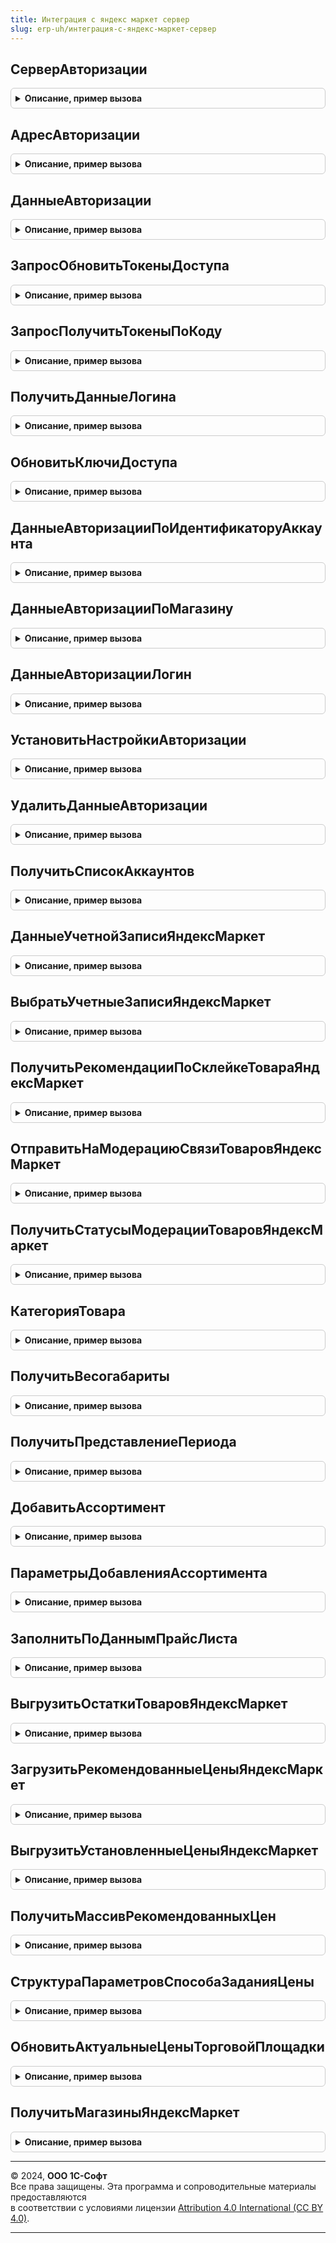 ```yaml
---
title: Интеграция с яндекс маркет сервер
slug: erp-uh/интеграция-с-яндекс-маркет-сервер
---
```



## СерверАвторизации
<details style="margin: 1em 0; padding: 0.5em; border: 1px solid #ccc; border-radius: 6px;">

<summary style="font-weight: bold; cursor: pointer;">Описание, пример вызова</summary>

```bsl

// Определяет имя сервера авторизации для обновления ключей доступа к сервису.
//
// Возвращаемое значение:
//   Строка - имя сервера сервиса.
//
Функция СерверАвторизации() Экспорт
```

Пример вызова
```bsl
Результат = ИнтеграцияСЯндексМаркетСервер.СерверАвторизации() 
```
</details>

## АдресАвторизации
<details style="margin: 1em 0; padding: 0.5em; border: 1px solid #ccc; border-radius: 6px;">

<summary style="font-weight: bold; cursor: pointer;">Описание, пример вызова</summary>

```bsl

// Определяет адрес ресурса авторизации.
//
// Возвращаемое значение:
//   Строка - адрес ресурса.
//
Функция АдресАвторизации() Экспорт
```

Пример вызова
```bsl
Результат = ИнтеграцияСЯндексМаркетСервер.АдресАвторизации() 
```
</details>

## ДанныеАвторизации
<details style="margin: 1em 0; padding: 0.5em; border: 1px solid #ccc; border-radius: 6px;">

<summary style="font-weight: bold; cursor: pointer;">Описание, пример вызова</summary>

```bsl

// Определяет данные авторизации.
//
// Параметры:
//   СтруктураОтвета - Структура - содержит набор ключей, которые необходимо вернуть.
//
// Возвращаемое значение:
//   Структура - содержит запрошенный набор ключей:
//     * access_token         - Строка - токен авторизации;
//     * access_token_expires - Дата - период действия токена;
//     * refresh_token        - Строка - токен автообновления.
//
Функция ДанныеАвторизации(СтруктураОтвета) Экспорт
```

Пример вызова
```bsl
Результат = ИнтеграцияСЯндексМаркетСервер.ДанныеАвторизации(СтруктураОтвета) 
```
</details>

## ЗапросОбновитьТокеныДоступа
<details style="margin: 1em 0; padding: 0.5em; border: 1px solid #ccc; border-radius: 6px;">

<summary style="font-weight: bold; cursor: pointer;">Описание, пример вызова</summary>

```bsl

// Функция возвращает HTTP запрос для обновления ключей доступа к сервису для организации.
//
// Параметры:
//   ИдентификаторАккаунта - Строка - идентификатор аккаунта для подключения к сервису.
//
// Возвращаемое значение:
//   HTTPЗапрос - запрос для получения ключей доступа.
//
Функция ЗапросОбновитьТокеныДоступа(ИдентификаторАккаунта) Экспорт
```

Пример вызова
```bsl
Результат = ИнтеграцияСЯндексМаркетСервер.ЗапросОбновитьТокеныДоступа(ИдентификаторАккаунта) 
```
</details>

## ЗапросПолучитьТокеныПоКоду
<details style="margin: 1em 0; padding: 0.5em; border: 1px solid #ccc; border-radius: 6px;">

<summary style="font-weight: bold; cursor: pointer;">Описание, пример вызова</summary>

```bsl

// Функция возвращает HTTP запрос для получения ключей доступа к сервису по временному коду.
//
// Параметры:
//   ВременныйКод - Строка - временный код для подключения к сервису.
//
// Возвращаемое значение:
//   HTTPЗапрос - запрос для получения ключей доступа.
//
Функция ЗапросПолучитьТокеныПоКоду(ВременныйКод) Экспорт
```

Пример вызова
```bsl
Результат = ИнтеграцияСЯндексМаркетСервер.ЗапросПолучитьТокеныПоКоду(ВременныйКод) 
```
</details>

## ПолучитьДанныеЛогина
<details style="margin: 1em 0; padding: 0.5em; border: 1px solid #ccc; border-radius: 6px;">

<summary style="font-weight: bold; cursor: pointer;">Описание, пример вызова</summary>

```bsl

// Функция возвращает информацию о пользователе Яндекс ID (логин и идентификатор пользователя).
//
// Параметры:
//   КлючДоступа - Строка - ключ доступа, выданный для логина пользователя.
//
// Возвращаемое значение:
//   Структура - информацию о пользователе:
//     * Имя           - Строка - логин пользователя на Яндекс ID;
//     * Идентификатор - Строка - уникальный идентификатор пользователя на Яндекс ID.
//
Функция ПолучитьДанныеЛогина(КлючДоступа) Экспорт
```

Пример вызова
```bsl
Результат = ИнтеграцияСЯндексМаркетСервер.ПолучитьДанныеЛогина(КлючДоступа) 
```
</details>

## ОбновитьКлючиДоступа
<details style="margin: 1em 0; padding: 0.5em; border: 1px solid #ccc; border-radius: 6px;">

<summary style="font-weight: bold; cursor: pointer;">Описание, пример вызова</summary>

```bsl

// Добавляет данные авторизации в безопасное хранилище по ключу обновления.
//
// Параметры:
//   ДанныеАвторизации - Структура - данные авторизации для подключения к сервису (см. ИнтеграцияСЯндексМаркетСервер.ДанныеАвторизации);
//
// Возвращаемое значение:
//   Структура - содержит данные авторизации:
//     * СтруктураОтвета      - Строка - ответ сервера с информацией по ключам;
//     * Результат            - Булево - токены обновлены.
//

Функция ОбновитьКлючиДоступа(ДанныеАвторизации) Экспорт
```

Пример вызова
```bsl
Результат = ИнтеграцияСЯндексМаркетСервер.ОбновитьКлючиДоступа(ДанныеАвторизации));
```
</details>

## ДанныеАвторизацииПоИдентификаторуАккаунта
<details style="margin: 1em 0; padding: 0.5em; border: 1px solid #ccc; border-radius: 6px;">

<summary style="font-weight: bold; cursor: pointer;">Описание, пример вызова</summary>

```bsl

// Определяет данные авторизации из безопасного хранилища.
//
// Параметры:
//   ИдентификаторАккаунта - Строка - идентификатор аккаунта для подключения к сервису.
//
// Возвращаемое значение:
//   Структура    - данные авторизации для подключения к сервису (см. ИнтеграцияСЯндексМаркетСервер.ДанныеАвторизации);
//   Неопределено - данные авторизации не найдены.
//
Функция ДанныеАвторизацииПоИдентификаторуАккаунта(ИдентификаторАккаунта) Экспорт
```

Пример вызова
```bsl
Результат = ИнтеграцияСЯндексМаркетСервер.ДанныеАвторизацииПоИдентификаторуАккаунта(ИдентификаторАккаунта) 
```
</details>

## ДанныеАвторизацииПоМагазину
<details style="margin: 1em 0; padding: 0.5em; border: 1px solid #ccc; border-radius: 6px;">

<summary style="font-weight: bold; cursor: pointer;">Описание, пример вызова</summary>

```bsl

// Определяет данные авторизации по указанной учетной записи (магазину).
//
// Параметры:
//   Магазин - СправочникСсылка.УчетныеЗаписиМаркетплейсов - учетная запись подключения к сервису.
//
// Возвращаемое значение:
//   Структура    - данные авторизации для подключения к сервису (см. ИнтеграцияСЯндексМаркетСервер.ДанныеАвторизации);
//   Неопределено - данные авторизации не найдены.
//
Функция ДанныеАвторизацииПоМагазину(Магазин) Экспорт
```

Пример вызова
```bsl
Результат = ИнтеграцияСЯндексМаркетСервер.ДанныеАвторизацииПоМагазину(Магазин) 
```
</details>

## ДанныеАвторизацииЛогин
<details style="margin: 1em 0; padding: 0.5em; border: 1px solid #ccc; border-radius: 6px;">

<summary style="font-weight: bold; cursor: pointer;">Описание, пример вызова</summary>

```bsl

// Определяет данные авторизации по указанной учетной записи (магазину).
//
// Параметры:
//   ИдентификаторАккаунта - Строка - идентификатор аккаунта для подключения к сервису.
//
// Возвращаемое значение:
//   Строка - имя аккаунта (см. ИнтеграцияСЯндексМаркетСервер.ПолучитьДанныеЛогина).
//
Функция ДанныеАвторизацииЛогин(ИдентификаторАккаунта) Экспорт
```

Пример вызова
```bsl
Результат = ИнтеграцияСЯндексМаркетСервер.ДанныеАвторизацииЛогин(ИдентификаторАккаунта) 
```
</details>

## УстановитьНастройкиАвторизации
<details style="margin: 1em 0; padding: 0.5em; border: 1px solid #ccc; border-radius: 6px;">

<summary style="font-weight: bold; cursor: pointer;">Описание, пример вызова</summary>

```bsl

// Добавляет данные авторизации в безопасное хранилище.
//
// Параметры:
//   ДанныеАвторизации - Структура - данные авторизации для подключения к сервису (см. ИнтеграцияСЯндексМаркетСервер.ДанныеАвторизации);
//   Аккаунт           - Структура - данные об аккаунте (см. ИнтеграцияСЯндексМаркетСервер.ПолучитьДанныеЛогина).
//
// Возвращаемое значение:
//   Булево - результат успешного выполнения операции.
//
Функция УстановитьНастройкиАвторизации(ДанныеАвторизации, Аккаунт) Экспорт
```

Пример вызова
```bsl
Результат = ИнтеграцияСЯндексМаркетСервер.УстановитьНастройкиАвторизации(ДанныеАвторизации, Аккаунт) 
```
</details>

## УдалитьДанныеАвторизации
<details style="margin: 1em 0; padding: 0.5em; border: 1px solid #ccc; border-radius: 6px;">

<summary style="font-weight: bold; cursor: pointer;">Описание, пример вызова</summary>

```bsl

// Удаляет данные авторизации из безопасного хранилища.
//
// Параметры:
//   ИдентификаторАккаунта - Строка - идентификатор аккаунта для подключения к сервису.
//
Процедура УдалитьДанныеАвторизации(ИдентификаторАккаунта) Экспорт
```

Пример вызова
```bsl
ИнтеграцияСЯндексМаркетСервер.УдалитьДанныеАвторизации(ИдентификаторАккаунта) 
```
</details>

## ПолучитьСписокАккаунтов
<details style="margin: 1em 0; padding: 0.5em; border: 1px solid #ccc; border-radius: 6px;">

<summary style="font-weight: bold; cursor: pointer;">Описание, пример вызова</summary>

```bsl

// Получает данные обо всех зарегистрированных аккаунтах Яндекс Маркет.
//
// Возвращаемое значение:
//   Массив Из Структура - данные об аккаунтах:
//     * Идентификатор        - Строка - идентификатор аккаунта подключения;
//     * Наименование         - Строка - наименование аккаунта;
//     * ТребуетсяАвторизация - Булево - признак успешно завершенной авторизации (действующего токена доступа).
//
Функция ПолучитьСписокАккаунтов() Экспорт
```

Пример вызова
```bsl
Результат = ИнтеграцияСЯндексМаркетСервер.ПолучитьСписокАккаунтов() 
```
</details>

## ДанныеУчетнойЗаписиЯндексМаркет
<details style="margin: 1em 0; padding: 0.5em; border: 1px solid #ccc; border-radius: 6px;">

<summary style="font-weight: bold; cursor: pointer;">Описание, пример вызова</summary>

```bsl

// Определяет настройки учетной записи торговой площадки Яндекс Маркет.
//
// Параметры:
//   УчетнаяЗапись      - СправочникСсылка.УчетныеЗаписиМаркетплейсов - учетная запись подключения к сервису;
//   СлужебныеПараметры - Булево - признак необходимости возврата в результате дополнительных параметров.
//
// Возвращаемое значение:
//   Структура - настройки учетной записи:
//     * УчетнаяЗапись                     - СправочникСсылка.УчетныеЗаписиМаркетплейсов - учетная запись подключения к сервису;
//     * Наименование                      - Строка - наименование учетной записи (магазина);
//     * ПометкаУдаления                   - Булево - признак недействующего магазина;
//     * Организация                       - СправочникСсылка.Организации - организация, связанная с магазином;
//     * ИсточникКатегории                 - ПеречислениеСсылка.ИсточникиКатегорийДляМаркетплейса - источник категории;
//     * ЦенаПродажи                       - СправочникСсылка.ВидыЦен - вид цены продажи;
//     * СхемаРаботы                       - ПеречислениеСсылка.СхемыРаботыТорговыхПлощадок - схема работы магазина;
//     * ИдентификаторАккаунта             - Строка - идентификатор аккаунта;
//     * ИдентификаторКабинета             - Строка - идентификатор кабинета;
//     * ИдентификаторМагазина             - Строка - идентификатор кампании;
//     * ИдентификаторКлиента              - Строка - номер магазина;
//     * НеОбновлятьДанныеТорговойПлощадки - Булево - признак запрещенного обмена данными с торговой площадкой;
//     * ОбязательныеРеквизитыЗаполнены    - Булево - признак заполненности обязательных реквизитов учетной записи;
//     * ОбязательныеЗаданияВключены       - Булево - признак включенных обязательных регламентных заданий.
//
Функция ДанныеУчетнойЗаписиЯндексМаркет(УчетнаяЗапись, СлужебныеПараметры = Истина) Экспорт
```

Пример вызова
```bsl
Результат = ИнтеграцияСЯндексМаркетСервер.ДанныеУчетнойЗаписиЯндексМаркет(УчетнаяЗапись, СлужебныеПараметры);
```
</details>

## ВыбратьУчетныеЗаписиЯндексМаркет
<details style="margin: 1em 0; padding: 0.5em; border: 1px solid #ccc; border-radius: 6px;">

<summary style="font-weight: bold; cursor: pointer;">Описание, пример вызова</summary>

```bsl

// Выбирает учетные записи, для которых разрешен обмен данными.
//
// Параметры:
//   УчетнаяЗапись - СправочникСсылка.УчетныеЗаписиМаркетплейсов - учетная запись подключения к сервису;
//                 - Неопределено - выбрать все учетные записи (по умолчанию).
//
// Возвращаемое значение:
//   ВыборкаИзРезультатаЗапроса - результат выборки. Поля выборки соответствуют результату функции ИнтеграцияСЯндексМаркетСервер.ДанныеУчетнойЗаписиЯндексМаркет.
//
Функция ВыбратьУчетныеЗаписиЯндексМаркет(УчетнаяЗапись = Неопределено) Экспорт
```

Пример вызова
```bsl
Результат = ИнтеграцияСЯндексМаркетСервер.ВыбратьУчетныеЗаписиЯндексМаркет(УчетнаяЗапись);
```
</details>

## ПолучитьРекомендацииПоСклейкеТовараЯндексМаркет
<details style="margin: 1em 0; padding: 0.5em; border: 1px solid #ccc; border-radius: 6px;">

<summary style="font-weight: bold; cursor: pointer;">Описание, пример вызова</summary>

```bsl

// Получает рекомендации по заполнению реквизитов товарной позиции с Яндекс Маркет.
//
// Параметры:
//   УчетнаяЗапись           - СправочникСсылка.УчетныеЗаписиМаркетплейсов - учетная запись подключения к сервису;
//                           - Неопределено - выполнить регламентное задание по всем учетным записям, с которыми разрешен обмен данными.
//   ДополнительныеПараметры - Произвольный - произвольные данные, переданные в функцию;
//                           - Структура - возможные ключи дополнительных параметров:
//     * ПоРасписанию            - Булево - признак автоматического или ручного запуска регламентного задания;
//     * ИдентификаторПубликации - Строка - идентификатор публикации товарной позиции или идентификатор предложения.
//
// Возвращаемое значение:
//   Структура - описание ошибки при выполнении операции (см. ИнтеграцияСМаркетплейсамиСервер.НоваяОшибка):
//     * КодОшибки      - Строка - код ошибки;
//     * ОписаниеОшибки - Строка - текстовое описание ошибки.
//
Функция ПолучитьРекомендацииПоСклейкеТовараЯндексМаркет(УчетнаяЗапись = Неопределено, ДополнительныеПараметры = Неопределено) Экспорт
```

Пример вызова
```bsl
Результат = ИнтеграцияСЯндексМаркетСервер.ПолучитьРекомендацииПоСклейкеТовараЯндексМаркет(УчетнаяЗапись, ДополнительныеПараметры);
```
</details>

## ОтправитьНаМодерациюСвязиТоваровЯндексМаркет
<details style="margin: 1em 0; padding: 0.5em; border: 1px solid #ccc; border-radius: 6px;">

<summary style="font-weight: bold; cursor: pointer;">Описание, пример вызова</summary>

```bsl

// Отправляет товарные позиции на модерацию.
//
// Параметры:
//   УчетнаяЗапись           - СправочникСсылка.УчетныеЗаписиМаркетплейсов - учетная запись подключения к сервису;
//                           - Неопределено - выполнить регламентное задание по всем учетным записям, с которыми разрешен обмен данными.
//   ДополнительныеПараметры - Произвольный - произвольные данные, переданные в функцию;
//                           - Структура - возможные ключи дополнительных параметров:
//     * ПоРасписанию          - Булево - признак автоматического или ручного запуска регламентного задания.
//
// Возвращаемое значение:
//   Структура - описание ошибки при выполнении операции (см. ИнтеграцияСМаркетплейсамиСервер.НоваяОшибка):
//     * КодОшибки      - Строка - код ошибки;
//     * ОписаниеОшибки - Строка - текстовое описание ошибки.
//
Функция ОтправитьНаМодерациюСвязиТоваровЯндексМаркет(УчетнаяЗапись = Неопределено, ДополнительныеПараметры = Неопределено) Экспорт
```

Пример вызова
```bsl
Результат = ИнтеграцияСЯндексМаркетСервер.ОтправитьНаМодерациюСвязиТоваровЯндексМаркет(УчетнаяЗапись, ДополнительныеПараметры);
```
</details>

## ПолучитьСтатусыМодерацииТоваровЯндексМаркет
<details style="margin: 1em 0; padding: 0.5em; border: 1px solid #ccc; border-radius: 6px;">

<summary style="font-weight: bold; cursor: pointer;">Описание, пример вызова</summary>

```bsl

// Получает статусы модерации товарных позиций с торговой площадки.
//
// Параметры:
//   УчетнаяЗапись           - СправочникСсылка.УчетныеЗаписиМаркетплейсов - учетная запись подключения к сервису;
//                           - Неопределено - выполнить регламентное задание по всем учетным записям, с которыми разрешен обмен данными.
//   ДополнительныеПараметры - Произвольный - произвольные данные, переданные в функцию;
//                           - Структура - возможные ключи дополнительных параметров:
//     * ПоРасписанию          - Булево - признак автоматического или ручного запуска регламентного задания.
//
// Возвращаемое значение:
//   Структура - описание ошибки при выполнении операции (см. ИнтеграцияСМаркетплейсамиСервер.НоваяОшибка):
//     * КодОшибки      - Строка - код ошибки;
//     * ОписаниеОшибки - Строка - текстовое описание ошибки.
//
Функция ПолучитьСтатусыМодерацииТоваровЯндексМаркет(УчетнаяЗапись = Неопределено, ДополнительныеПараметры = Неопределено) Экспорт
```

Пример вызова
```bsl
Результат = ИнтеграцияСЯндексМаркетСервер.ПолучитьСтатусыМодерацииТоваровЯндексМаркет(УчетнаяЗапись, ДополнительныеПараметры);
```
</details>

## КатегорияТовара
<details style="margin: 1em 0; padding: 0.5em; border: 1px solid #ccc; border-radius: 6px;">

<summary style="font-weight: bold; cursor: pointer;">Описание, пример вызова</summary>

```bsl

// Определяет категорию товара в зависимости от настройки учетной записи.
//
// Параметры:
//   Номенклатура  - СправочникСсылка.Номенклатура - ссылка на номенклатуру, для которой определяется категория;
//   УчетнаяЗапись - СправочникСсылка.УчетныеЗаписиМаркетплейсов - учетная запись подключения к сервису.
//
// Возвращаемое значение:
//   Строка - наименование категории товара.
//
Функция КатегорияТовара(Номенклатура, УчетнаяЗапись) Экспорт
```

Пример вызова
```bsl
Результат = ИнтеграцияСЯндексМаркетСервер.КатегорияТовара(Номенклатура, УчетнаяЗапись) 
```
</details>

## ПолучитьВесогабариты
<details style="margin: 1em 0; padding: 0.5em; border: 1px solid #ccc; border-radius: 6px;">

<summary style="font-weight: bold; cursor: pointer;">Описание, пример вызова</summary>

```bsl

// Определяет весогабаритные характеристики для упаковки номенклатуры.
//
// Параметры:
//   Упаковка                     - СправочникСсылка.УпаковкиЕдиницыИзмерения - упаковка товарной позиции;
//   Номенклатура                 - СправочникСсылка.Номенклатура - номенклатура товарной позиции;
//   ОтличатьВесогабаритыУпаковки - Булево - необходимость указания признака упаковки.
//
// Возвращаемое значение:
//   Структура - весогабаритные характеристики:
//	   * length  - Строка - длина;
//	   * width   - Строка - ширина;
//	   * height  - Строка - высота;
//	   * weight  - Строка - вес;
//	   * package - Число - признак базовой единицы измерения или упаковки номенклатуры (0/1).
//
Функция ПолучитьВесогабариты(Упаковка, Номенклатура, ОтличатьВесогабаритыУпаковки = Ложь) Экспорт
```

Пример вызова
```bsl
Результат = ИнтеграцияСЯндексМаркетСервер.ПолучитьВесогабариты(Упаковка, Номенклатура, ОтличатьВесогабаритыУпаковки);
```
</details>

## ПолучитьПредставлениеПериода
<details style="margin: 1em 0; padding: 0.5em; border: 1px solid #ccc; border-radius: 6px;">

<summary style="font-weight: bold; cursor: pointer;">Описание, пример вызова</summary>

```bsl

Функция ПолучитьПредставлениеПериода(ЕдиницаИзмеренияСрокаГодности) Экспорт
```

Пример вызова
```bsl
Результат = ИнтеграцияСЯндексМаркетСервер.ПолучитьПредставлениеПериода(ЕдиницаИзмеренияСрокаГодности));
```
</details>

## ДобавитьАссортимент
<details style="margin: 1em 0; padding: 0.5em; border: 1px solid #ccc; border-radius: 6px;">

<summary style="font-weight: bold; cursor: pointer;">Описание, пример вызова</summary>

```bsl

// Добавляет выбранный ассортимент магазина-источника в магазин приемник.
//
// Параметры:
//   МагазинИсточник               - СправочникСсылка.УчетныеЗаписиМаркетплейсов - учетная запись источник ассортимента;
//   МагазинПриемник               - СправочникСсылка.УчетныеЗаписиМаркетплейсов - учетная запись приемник ассортимента;
//   ПараметрыКомпоновщикаНастроек - Структура - см. ИнтеграцияСЯндексМаркетСервер.ПараметрыДобавленияАссортимента.
//
// Возвращаемое значение:
//   Структура - описание ошибки при выполнении операции (см. ИнтеграцияСМаркетплейсамиСервер.НоваяОшибка):
//     * КодОшибки      - Строка - код ошибки;
//     * ОписаниеОшибки - Строка - текстовое описание ошибки.
//
Функция ДобавитьАссортимент(МагазинИсточник, МагазинПриемник, ПараметрыКомпоновщикаНастроек) Экспорт
```

Пример вызова
```bsl
Результат = ИнтеграцияСЯндексМаркетСервер.ДобавитьАссортимент(МагазинИсточник, МагазинПриемник, ПараметрыКомпоновщикаНастроек) 
```
</details>

## ПараметрыДобавленияАссортимента
<details style="margin: 1em 0; padding: 0.5em; border: 1px solid #ccc; border-radius: 6px;">

<summary style="font-weight: bold; cursor: pointer;">Описание, пример вызова</summary>

```bsl

// Конструктор параметров добавления ассортимента.
//
// Возвращаемое значение:
//   Структура - параметры для копирования ассортимента:
//     * НастройкиКомпоновкиДанных           - НастройкиКомпоновкиДанных - используемые в динамическом списке настройки компоновки данных.
//     * СхемаКомпоновкиДанных               - СхемаКомпоновкиДанных - используемая в динамическом списке схема компоновки данных.
//     * ИдентификаторыПубликацииВыбранные   - СписокЗначений Из Строка, Неопределено - список идентификаторов публикации,
//                                               которые выбраны для копирования.
//     * ИдентификаторыПубликацииИсключенные - СписокЗначений Из Строка, Неопределено - список идентификаторов публикации,
//                                               которые исключаются из копирования.
//
Функция ПараметрыДобавленияАссортимента() Экспорт
```

Пример вызова
```bsl
Результат = ИнтеграцияСЯндексМаркетСервер.ПараметрыДобавленияАссортимента() 
```
</details>

## ЗаполнитьПоДаннымПрайсЛиста
<details style="margin: 1em 0; padding: 0.5em; border: 1px solid #ccc; border-radius: 6px;">

<summary style="font-weight: bold; cursor: pointer;">Описание, пример вызова</summary>

```bsl

// Заполняет товарный каталог магазина по данным прайс-листа.
//
// Параметры:
//   УчетнаяЗапись - СправочникСсылка.УчетныеЗаписиМаркетплейсов - учетная запись подключения к сервису;
//   ЦенаПродажи   - СправочникСсылка.ВидыЦен - вид цены продажи.
//
// Возвращаемое значение:
//   Структура - описание ошибки при выполнении операции (см. ИнтеграцияСМаркетплейсамиСервер.НоваяОшибка):
//     * КодОшибки      - Строка - код ошибки;
//     * ОписаниеОшибки - Строка - текстовое описание ошибки.
//
Функция ЗаполнитьПоДаннымПрайсЛиста(УчетнаяЗапись, ЦенаПродажи) Экспорт
```

Пример вызова
```bsl
Результат = ИнтеграцияСЯндексМаркетСервер.ЗаполнитьПоДаннымПрайсЛиста(УчетнаяЗапись, ЦенаПродажи) 
```
</details>

## ВыгрузитьОстаткиТоваровЯндексМаркет
<details style="margin: 1em 0; padding: 0.5em; border: 1px solid #ccc; border-radius: 6px;">

<summary style="font-weight: bold; cursor: pointer;">Описание, пример вызова</summary>

```bsl

// Выгружает остатки товарных позиций из информационной базы на торговую площадку.
//
// Параметры:
//   УчетнаяЗапись           - СправочникСсылка.УчетныеЗаписиМаркетплейсов - учетная запись подключения к сервису;
//                           - Неопределено - выполнить регламентное задание по всем учетным записям, с которыми разрешен обмен данными.
//   ДополнительныеПараметры - Произвольный - произвольные данные, переданные в функцию;
//                           - Структура - возможные ключи дополнительных параметров:
//     * ПоРасписанию          - Булево - признак автоматического или ручного запуска регламентного задания.
//
// Возвращаемое значение:
//   Структура - описание ошибки при выполнении операции (см. ИнтеграцияСМаркетплейсамиСервер.НоваяОшибка):
//     * КодОшибки      - Строка - код ошибки;
//     * ОписаниеОшибки - Строка - текстовое описание ошибки.
//
Функция ВыгрузитьОстаткиТоваровЯндексМаркет(УчетнаяЗапись = Неопределено, ДополнительныеПараметры = Неопределено) Экспорт
```

Пример вызова
```bsl
Результат = ИнтеграцияСЯндексМаркетСервер.ВыгрузитьОстаткиТоваровЯндексМаркет(УчетнаяЗапись, ДополнительныеПараметры);
```
</details>

## ЗагрузитьРекомендованныеЦеныЯндексМаркет
<details style="margin: 1em 0; padding: 0.5em; border: 1px solid #ccc; border-radius: 6px;">

<summary style="font-weight: bold; cursor: pointer;">Описание, пример вызова</summary>

```bsl

// Загружает рекомендованные цены на товары c торговой площадки.
//
// Параметры:
//   УчетнаяЗапись           - СправочникСсылка.УчетныеЗаписиМаркетплейсов - учетная запись подключения к сервису;
//                           - Неопределено - выполнить регламентное задание по всем учетным записям, с которыми разрешен обмен данными.
//   ДополнительныеПараметры - Произвольный - произвольные данные, переданные в функцию;
//                           - Структура - возможные ключи дополнительных параметров:
//     * ПоРасписанию          - Булево - признак автоматического или ручного запуска регламентного задания;
//     * ТаблицаВидовЦен       - ТаблицаЗначений - загружаемые виды цен:
//       ** ВидЦены              - СправочникСсылка.ВидыЦен - вид цены.
//     * ТаблицаТоваров        - ТаблицаЗначений - список товаров:
//       ** УчетнаяЗапись        - СправочникСсылка.УчетныеЗаписиМаркетплейсов - учетная запись подключения к сервису;
//       ** Номенклатура         - СправочникСсылка.Номенклатура - номенклатура;
//       ** Характеристика       - СправочникСсылка.ХарактеристикиНоменклатуры - характеристика;
//       ** Упаковка             - СправочникСсылка.УпаковкиЕдиницыИзмерения - упаковка.
//
// Возвращаемое значение:
//   Структура - описание ошибки при выполнении операции (см. ИнтеграцияСМаркетплейсамиСервер.НоваяОшибка):
//     * КодОшибки      - Строка - код ошибки;
//     * ОписаниеОшибки - Строка - текстовое описание ошибки.
//
Функция ЗагрузитьРекомендованныеЦеныЯндексМаркет(УчетнаяЗапись = Неопределено, ДополнительныеПараметры = Неопределено) Экспорт
```

Пример вызова
```bsl
Результат = ИнтеграцияСЯндексМаркетСервер.ЗагрузитьРекомендованныеЦеныЯндексМаркет(УчетнаяЗапись, ДополнительныеПараметры);
```
</details>

## ВыгрузитьУстановленныеЦеныЯндексМаркет
<details style="margin: 1em 0; padding: 0.5em; border: 1px solid #ccc; border-radius: 6px;">

<summary style="font-weight: bold; cursor: pointer;">Описание, пример вызова</summary>

```bsl

// Выгружает рекомендованные цены на товары c торговой площадки.
//
// Параметры:
//   УчетнаяЗапись           - СправочникСсылка.УчетныеЗаписиМаркетплейсов - учетная запись подключения к сервису;
//                           - Неопределено - выполнить регламентное задание по всем учетным записям, с которыми разрешен обмен данными.
//   ДополнительныеПараметры - Произвольный - произвольные данные, переданные в функцию;
//                           - Структура - возможные ключи дополнительных параметров:
//     * ПоРасписанию          - Булево - признак автоматического или ручного запуска регламентного задания.
//     * ТаблицаТоваров        - ТаблицаЗначений - список товаров:
//       ** УчетнаяЗапись        - СправочникСсылка.УчетныеЗаписиМаркетплейсов - учетная запись подключения к сервису;
//       ** Номенклатура         - СправочникСсылка.Номенклатура - номенклатура;
//       ** Характеристика       - СправочникСсылка.ХарактеристикиНоменклатуры - характеристика;
//       ** Упаковка             - СправочникСсылка.УпаковкиЕдиницыИзмерения - упаковка.
//
// Возвращаемое значение:
//   Структура - описание ошибки при выполнении операции (см. ИнтеграцияСМаркетплейсамиСервер.НоваяОшибка):
//     * КодОшибки      - Строка - код ошибки;
//     * ОписаниеОшибки - Строка - текстовое описание ошибки.
//
Функция ВыгрузитьУстановленныеЦеныЯндексМаркет(УчетнаяЗапись = Неопределено, ДополнительныеПараметры = Неопределено) Экспорт
```

Пример вызова
```bsl
Результат = ИнтеграцияСЯндексМаркетСервер.ВыгрузитьУстановленныеЦеныЯндексМаркет(УчетнаяЗапись, ДополнительныеПараметры);
```
</details>

## ПолучитьМассивРекомендованныхЦен
<details style="margin: 1em 0; padding: 0.5em; border: 1px solid #ccc; border-radius: 6px;">

<summary style="font-weight: bold; cursor: pointer;">Описание, пример вызова</summary>

```bsl

// Определяет список рекомендованных цен.
//
// Возвращаемое значение:
//    Массив Из СправочникСсылка.ВидыЦен - рекомендованные виды цен.
//
Функция ПолучитьМассивРекомендованныхЦен() Экспорт
```

Пример вызова
```bsl
Результат = ИнтеграцияСЯндексМаркетСервер.ПолучитьМассивРекомендованныхЦен() 
```
</details>

## СтруктураПараметровСпособаЗаданияЦены
<details style="margin: 1em 0; padding: 0.5em; border: 1px solid #ccc; border-radius: 6px;">

<summary style="font-weight: bold; cursor: pointer;">Описание, пример вызова</summary>

```bsl

// Конструктор настроек по способу задания цены.
//
// Возвращаемое значение:
//   Структура - настройки:
//     * ИмяПараметра      - Строка - имя параметра.
//     * СписокВыбора      - Строка - список выбора (строка с разделителем).
//     * ЗначениеПараметра - Строка - значение параметра.
//
Функция СтруктураПараметровСпособаЗаданияЦены() Экспорт
```

Пример вызова
```bsl
Результат = ИнтеграцияСЯндексМаркетСервер.СтруктураПараметровСпособаЗаданияЦены() 
```
</details>

## ОбновитьАктуальныеЦеныТорговойПлощадки
<details style="margin: 1em 0; padding: 0.5em; border: 1px solid #ccc; border-radius: 6px;">

<summary style="font-weight: bold; cursor: pointer;">Описание, пример вызова</summary>

```bsl

// Обновляет актуальные цены торговой площадки.
//
// Параметры:
//   УчетнаяЗапись - СправочникСсылка.УчетныеЗаписиМаркетплейсов - учетная запись подключения к сервису;
//   ЦенаПродажи   - СправочникСсылка.ВидыЦен - вид цены продажи;
//   ТаблицаЦен    - ТаблицаЗначений - список рекомендованных цен:
//     * ВидЦены     - СправочникСсылка.ВидыЦен - вид цены;
//     * ПолеТаблицы - Строка - обозначение вида цены в Яндекс Маркет.
//
// Возвращаемое значение:
//   Структура - описание ошибки при выполнении операции (см. ИнтеграцияСМаркетплейсамиСервер.НоваяОшибка):
//     * КодОшибки      - Строка - код ошибки;
//     * ОписаниеОшибки - Строка - текстовое описание ошибки;
//     * АктуальныеЦены - Неопределено - при возникновении ошибки;
//                      - Массив Из Структура - актуальные цены, описания полей см. Обработка.УправлениеПродажамиНаЯндексМаркет.ВыгрузкаТоварногоКаталога.АктуальныеЦены.
//
Функция ОбновитьАктуальныеЦеныТорговойПлощадки(УчетнаяЗапись, ЦенаПродажи, ТаблицаЦен) Экспорт
```

Пример вызова
```bsl
Результат = ИнтеграцияСЯндексМаркетСервер.ОбновитьАктуальныеЦеныТорговойПлощадки(УчетнаяЗапись, ЦенаПродажи, ТаблицаЦен) 
```
</details>

## ПолучитьМагазиныЯндексМаркет
<details style="margin: 1em 0; padding: 0.5em; border: 1px solid #ccc; border-radius: 6px;">

<summary style="font-weight: bold; cursor: pointer;">Описание, пример вызова</summary>

```bsl

// Возвращает список магазинов, к которым имеет доступ пользователь - владелец авторизационного токена.
//
// Параметры:
//   ИдентификаторАккаунта - Строка - идентификатор аккаунта для подключения к сервису.
//
// Возвращаемое значение:
//   Структура - описание ошибки при выполнении операции (см. ИнтеграцияСМаркетплейсамиСервер.НоваяОшибка):
//     * КодОшибки      - Строка - код ошибки;
//     * ОписаниеОшибки - Строка - текстовое описание ошибки.
//
Функция ПолучитьМагазиныЯндексМаркет(ИдентификаторАккаунта) Экспорт
```

Пример вызова
```bsl
Результат = ИнтеграцияСЯндексМаркетСервер.ПолучитьМагазиныЯндексМаркет(ИдентификаторАккаунта) 
```
</details>

---

© 2024, **ООО 1С-Софт**  
Все права защищены. Эта программа и сопроводительные материалы предоставляются  
в соответствии с условиями лицензии [Attribution 4.0 International (CC BY 4.0)](https://creativecommons.org/licenses/by/4.0/legalcode).

---
